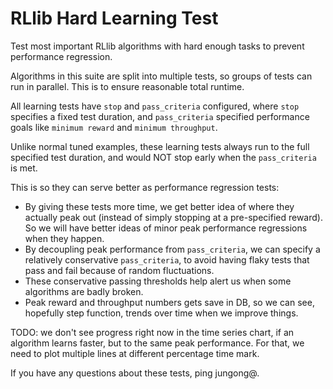 # RLlib Hard Learning Test

Test most important RLlib algorithms with hard enough tasks to prevent performance regression.

Algorithms in this suite are split into multiple tests, so groups of tests can run in parallel. This is to ensure reasonable total runtime.

All learning tests have ``stop`` and ``pass_criteria`` configured, where ``stop`` specifies a fixed test duration, and ``pass_criteria`` specified performance goals like ``minimum reward`` and ``minimum throughput``.

Unlike normal tuned examples, these learning tests always run to the full specified test duration, and would NOT stop early when the ``pass_criteria`` is met.

This is so they can serve better as performance regression tests:

* By giving these tests more time, we get better idea of where they actually peak out (instead of simply stopping at a pre-specified reward). So we will have better ideas of minor peak performance regressions when they happen.
* By decoupling peak performance from ``pass_criteria``, we can specify a relatively conservative ``pass_criteria``, to avoid having flaky tests that pass and fail because of random fluctuations.
* These conservative passing thresholds help alert us when some algorithms are badly broken.
* Peak reward and throughput numbers gets save in DB, so we can see, hopefully step function, trends over time when we improve things.

TODO: we don't see progress right now in the time series chart, if an algorithm learns faster, but to the same peak performance.
For that, we need to plot multiple lines at different percentage time mark.

If you have any questions about these tests, ping jungong@.